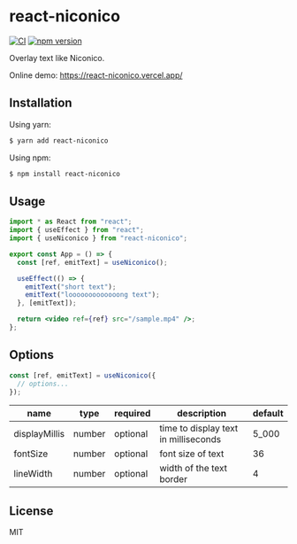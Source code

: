 # react-niconico

[![CI](https://github.com/dqn/react-niconico/workflows/CI/badge.svg)](https://github.com/dqn/react-niconico/actions)
[![npm version](https://img.shields.io/npm/v/react-niconico.svg)](https://www.npmjs.com/package/react-niconico)

Overlay text like Niconico.

Online demo: https://react-niconico.vercel.app/

## Installation

Using yarn:

```bash
$ yarn add react-niconico
```

Using npm:

```bash
$ npm install react-niconico
```

## Usage

```jsx
import * as React from "react";
import { useEffect } from "react";
import { useNiconico } from "react-niconico";

export const App = () => {
  const [ref, emitText] = useNiconico();

  useEffect(() => {
    emitText("short text");
    emitText("looooooooooooong text");
  }, [emitText]);

  return <video ref={ref} src="/sample.mp4" />;
};
```

## Options

```ts
const [ref, emitText] = useNiconico({
  // options...
});
```

| name          | type   | required | description                          | default |
| ------------- | ------ | -------- | ------------------------------------ | ------- |
| displayMillis | number | optional | time to display text in milliseconds | 5_000   |
| fontSize      | number | optional | font size of text                    | 36      |
| lineWidth     | number | optional | width of the text border             | 4       |

## License

MIT
